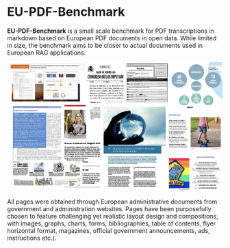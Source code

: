 # EU-PDF-Benchmark

**EU-PDF-Benchmark** is a small scale benchmark for PDF transcriptions in markdown based on European PDF documents in open data. While limited in size, the benchmark aims to be closer to actual documents used in European RAG applications. 

<img src="https://github.com/Pleias/PDF-Benchmark/blob/main/illustration_bench.png">

All pages were obtained through European administrative documents from government and administration websites. Pages have been purposefully chosen to feature challenging yet realistic layout design and compositions, with images, graphs, charts, forms, bibliographies, table of contents, flyer horizontal format, magazines, official government announcements, ads, instructions etc.).
